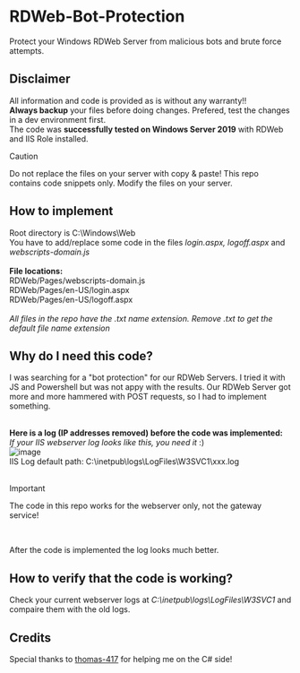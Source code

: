 # RDWeb-Bot-Protection
Protect your Windows RDWeb Server from malicious bots and brute force attempts.

## Disclaimer
All information and code is provided as is without any warranty!!<br>
**Always backup** your files before doing changes. Prefered, test the changes in a dev environment first.<br>
The code was **successfully tested on Windows Server 2019** with RDWeb and IIS Role installed.<br>

> [!CAUTION]
> Do not replace the files on your server with copy & paste! This repo contains code snippets only. Modify the files on your server.


## How to implement
Root directory is C:\Windows\Web\
You have to add/replace some code in the files *login.aspx, logoff.aspx* and *webscripts-domain.js*<br><br>
**File locations:**<br>
RDWeb/Pages/webscripts-domain.js<br>
RDWeb/Pages/en-US/login.aspx<br>
RDWeb/Pages/en-US/logoff.aspx<br><br>
*All files in the repo have the .txt name extension. Remove .txt to get the default file name extension*

## Why do I need this code?
I was searching for a "bot protection" for our RDWeb Servers. I tried it with JS and Powershell but was not appy with the results.
Our RDWeb Server got more and more hammered with POST requests, so I had to implement something.<br><br>

**Here is a log (IP addresses removed) before the code was implemented:**<br>
*If your IIS webserver log looks like this, you need it* :) <br>
![image](https://github.com/sysadmin0815/RDWeb-Bot-Protection/assets/81157346/b4c42f42-abad-46f3-90cc-eb6bf85eabb5)
<br>IIS Log default path: C:\inetpub\logs\LogFiles\W3SVC1\xxx.log<br><br>
> [!IMPORTANT]
> The code in this repo works for the webserver only, not the gateway service!
<br>


After the code is implemented the log looks much better.

## How to verify that the code is working?
Check your current webserver logs at *C:\inetpub\logs\LogFiles\W3SVC1* and compaire them with the old logs.

## Credits
Special thanks to [thomas-417](https://github.com/thomas-417) for helping me on the C# side!



